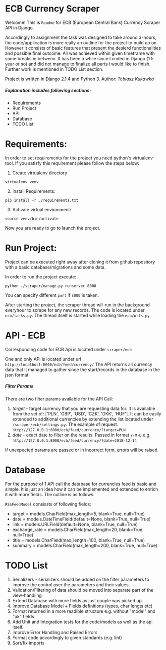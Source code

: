 # ECB Currency Scraper
Welcome! 
This is `Readme` for ECB (European Central Bank) Currency Scraper API in Django.

Accordingly to assignment the task was designed to take around 3-hours, the code/application is more really an outline for the project to build up on. However it consists of basic features that present the desierd functionalities and possible final outcome. All was achieved within given timeframe with some breaks in between. 
It has been a while since I coded in Django (1.5 year or so) and did not manage to finalize all parts i would like to finish. Further work is mentioned in TODO List section.

Project is written in Django 2.1.4 and Python 3.
Author: *Tobiasz Kukawka*
##### Explanation includes following sections:
* Requirements
* Run Project
* API
* Database
* TODO List
    
# Requirements:
In order to set requirements for the project you need python's virtualenv tool. If you satisfy this requirement please follow the steps below:
1. Create virtualenv directory
```
virtualenv venv
```
2. Install Requirements:
```
pip install -r ./requirements.txt
```
3. Activate virtual environment:
```
source venv/bin/activate
```

Now you are ready to go to launch the project.

# Run Project:
Project can be executed right away after cloning it from github repository with a basic database/migrations and some data.

In order to run the project execute:
```
python ./scraper/manage.py runserver 8000
```
You can specify different `port` if `8000` is taken.

After starting the project, the scraper thread will run in the background everyhour to scrape for any new records. 
The code is located under `ecb/tasks.py`. The thread itself is started while loading the `ecb/urls.py`

# API - ECB
Corresponding code for ECB Api is located under `scraper/ecb`

One and only API is located under url
`http://localhost:8000/ecb/feed/currency/`
The API returns all currency data that it managed to gather since the start/records in the database in the json format.

##### Filter Params
There are two filter params available for the API Call:
1. *target* - target currency that you are requesting data for. It is available from the set of:
  ['PLN', 'GBP', 'USD', 'CZK', 'DKK', 'HUF']. It can be easily extended to additional currencies by extending the list located under `/scraper/ecb/settings.py`. The example of request: `http://127.0.0.1:8000/ecb/feed/currency/?target=PLN`
2. *date* - exact date to filter on the results. Passed in format `Y-M-D` e.g. `http://127.0.0.1:8000/ecb/feed/currency/?date=2018-12-14`

If unexpected params are passed or in incorrect form, errors will be raised.

# Database
For the purpose of 1 API call the database for currencies feed is basic and simple. It is just an idea how it can be implemented and extended to enrich it with more fields. The outline is as follows:

`RSSFeedModel` consissts of following fields:
* target = models.CharField(max_length=5, blank=True, null=True)
* date = models.DateTimeField(default=None, blank=True, null=True)
* link = models.URLField(default=None, blank=True, null=True)  
* exchange_rate = models.CharField(max_length=20, blank=True, null=True)
* title = models.CharField(max_length=100, blank=True, null=True)  
* summary = models.CharField(max_length=200, blank=True, null=True)


# TODO List
1. Serializers - serializers should be added on the filter parameters to improve the control over the parameters and their values.
2. Validation/Filtering of data should be moved into separate part of the view-handling
3. Extend Database with more fields as just couple was picked up.
4. Improve Database Model + Fields definitions (types, char lengts etc)
5. Format returned in a more readible structure e.g. without "model" and "pk" fields
6. Add Unit and Integration tests for the code/models as well as the api itself.
7. Improve Error Handling and Raised Errors
8. Format code accordingly to given standards (e.g. lint)
9. Sort/fix imports